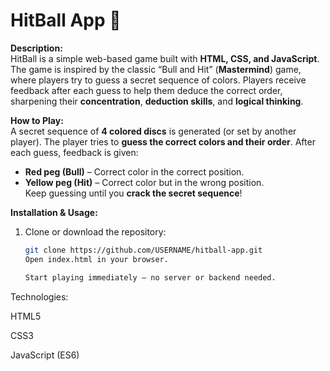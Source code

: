 # HitBall App 🎯

**Description:**  
HitBall is a simple web-based game built with **HTML, CSS, and JavaScript**. The game is inspired by the classic “Bull and Hit” (**Mastermind**) game, where players try to guess a secret sequence of colors. Players receive feedback after each guess to help them deduce the correct order, sharpening their **concentration**, **deduction skills**, and **logical thinking**.

**How to Play:**  
A secret sequence of **4 colored discs** is generated (or set by another player). The player tries to **guess the correct colors and their order**. After each guess, feedback is given:  
- **Red peg (Bull)** – Correct color in the correct position.  
- **Yellow peg (Hit)** – Correct color but in the wrong position.  
Keep guessing until you **crack the secret sequence**!

**Installation & Usage:**  
1. Clone or download the repository:  
   ```bash
   git clone https://github.com/USERNAME/hitball-app.git
   Open index.html in your browser.

   Start playing immediately – no server or backend needed.

Technologies:

   HTML5

   CSS3

   JavaScript (ES6)
